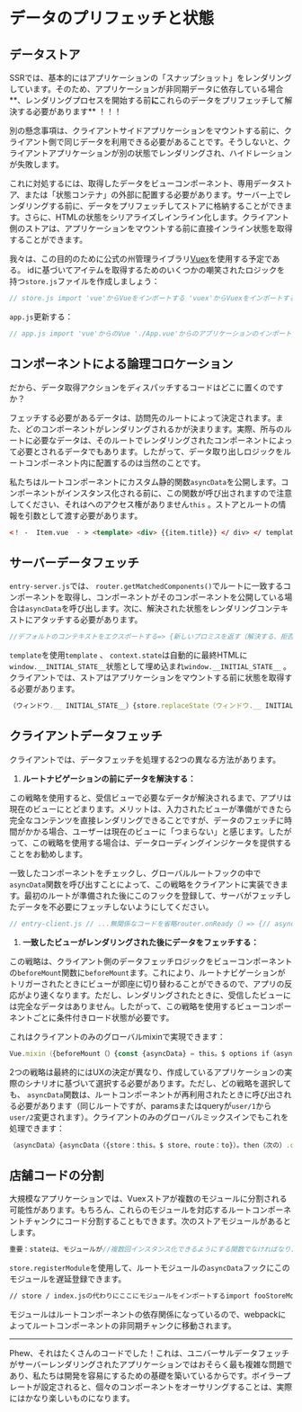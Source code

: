 # データのプリフェッチと状態

## データストア

SSRでは、基本的にはアプリケーションの「スナップショット」をレンダリングしています。そのため、アプリケーションが非同期データに依存している場合**、レンダリングプロセスを開始する前**に**これらのデータをプリフェッチして解決する必要があります** ！！！

別の懸念事項は、クライアントサイドアプリケーションをマウントする前に、クライアント側で同じデータを利用できる必要があることです。そうしないと、クライアントアプリケーションが別の状態でレンダリングされ、ハイドレーションが失敗します。

これに対処するには、取得したデータをビューコンポーネント、専用データストア、または「状態コンテナ」の外部に配置する必要があります。サーバー上でレンダリングする前に、データをプリフェッチしてストアに格納することができます。さらに、HTMLの状態をシリアライズしインライン化します。クライアント側のストアは、アプリケーションをマウントする前に直接インライン状態を取得することができます。

我々は、この目的のために公式の州管理ライブラリ[Vuex](https://github.com/vuejs/vuex/)を使用する予定である。 idに基づいてアイテムを取得するためのいくつかの嘲笑されたロジックを持つ`store.js`ファイルを作成しましょう：

```js
// store.js import 'vue'からVueをインポートする 'vuex'からVuexをインポートするVue.use（Vuex）//プロミスを返す汎用APIがあると仮定//実装の詳細を無視するimport {fetchItem} from '/api {fetchItem（{commit}、id）{// store.dispatch（）を介してPromiseを返します。私たちが知っている//データがフェッチされたときfetchItem（id）.then（item => {commit（ 'setItem'、{id、item}）}）}}、突然変異：{setItem（state、{id、item }}）{Vue.set（state.items、id、item）}}}}}
```

`app.js`更新する：

```js
// app.js import 'vue'からのVue './App.vue'からのアプリケーションのインポート './router'からのimport {createRouter} './store'からのimport {createStore} 'vuex-routerからのimport {sync} -sync 'export function createApp（）{//ルータとストアのインスタンスを作成するconst router = createRouter（）const store = createStore（）//ストアの同期の一部としてルート状態が利用できるように同期する（store、router）//アプリケーションインスタンスを作成し、ルータとストアの両方を注入するconst app = new Vue（{ルータ、ストア、レンダリング：h => h（App）}）//アプリケーション、ルータ、およびストアを公開する。 return {アプリ、ルータ、店舗}}
```

## コンポーネントによる論理コロケーション

だから、データ取得アクションをディスパッチするコードはどこに置くのですか？

フェッチする必要があるデータは、訪問先のルートによって決定されます。また、どのコンポーネントがレンダリングされるかが決まります。実際、所与のルートに必要なデータは、そのルートでレンダリングされたコンポーネントによって必要とされるデータでもあります。したがって、データ取り出しロジックをルートコンポーネント内に配置するのは当然のことです。

私たちはルートコンポーネントにカスタム静的関数`asyncData`を公​​開します。コンポーネントがインスタンス化される前に、この関数が呼び出されますので注意してください、それはへのアクセス権がありません`this` 。ストアとルートの情報を引数として渡す必要があります。

```html
<！ -  Item.vue  - > <template> <div> {{item.title}} </ div> </ template> <script>デフォルトをエクスポートする{asyncData（{store、route}）{//アクションを返すstore.dispatch（ 'fetchItem'、route.params.id）}、computed：{//アイテムをストア状態から表示します。 item（）{これを返す$ store.state.items [this。$ route.params.id]}}} </ script>
```

## サーバーデータフェッチ

`entry-server.js`では、 `router.getMatchedComponents()`でルートに一致するコンポーネントを取得し、コンポーネントがそのコンポーネントを公開している場合は`asyncData`を呼び出します。次に、解決された状態をレンダリングコンテキストにアタッチする必要があります。

```js
//デフォルトのコンテキストをエクスポートする=> {新しいプロミスを返す（解決する、拒否する）=> {const {app、router、store} = createApp（）router.push {}}} {}}}}}}}}}}}}}}}}}}}}}}}}}}}}}}}}}}}}}}}}}}}}}}}}}}}}}}}}}}}}}}}}}}}}}}}}}}}}}}}また、一致するルートコンポーネントPromise.all（matchedComponents.map（Component => {if（Component.asyncData）{return Component.asyncData（{store、route.currentRoute}）}}）））then（（）=> {/ /すべてのpreFetchフックが解決された後、私たちのストアは//アプリケーションをレンダリングするのに必要なステートで//埋められます//ステートをコンテキストにアタッチし、 `template`オプション//をレンダラーに使用すると、状態は自動的に//シリアル化され、 `window .__ INITIAL_STATE__`としてHTMLに挿入されます。context.state = store.state resolve（app）}）。catch（reject）}、reject）}}}}
```

`template`を使用`template` 、 `context.state`は自動的に最終HTMLに`window.__INITIAL_STATE__`状態として埋め込まれ`window.__INITIAL_STATE__` 。クライアントでは、ストアはアプリケーションをマウントする前に状態を取得する必要があります。

```js
（ウィンドウ.__ INITIAL_STATE__）{store.replaceState（ウィンドウ.__ INITIAL_STATE__）}
```

## クライアントデータフェッチ

クライアントでは、データフェッチを処理する2つの異なる方法があります。

1. **ルートナビゲーションの前にデータを解決する：**

この戦略を使用すると、受信ビューで必要なデータが解決されるまで、アプリは現在のビューにとどまります。メリットは、入力されたビューが準備ができたら完全なコンテンツを直接レンダリングできることですが、データのフェッチに時間がかかる場合、ユーザーは現在のビューに「つまらない」と感じます。したがって、この戦略を使用する場合は、データローディングインジケータを提供することをお勧めします。

一致したコンポーネントをチェックし、グローバルルートフックの中で`asyncData`関数を呼び出すことによって、この戦略をクライアントに実装できます。最初のルートが準備された後にこのフックを登録して、サーバがフェッチしたデータを不必要にフェッチしないようにしてください。

```js
// entry-client.js // ...無関係なコードを省略router.onReady（）=> {// asyncDataを処理するためのルータフックを追加する//初期ルートの後に行うことで、私たちが既に持っているデータをフェッチする//すべての//非同期コンポーネントが解決されるように `router.beforeResolve（）`を使用するrouter.beforeResolve（（to、from、next）=> {const matched = router.getMatchedComponents ）const prevMatched = router.getMatchedComponents（from）//以前にレンダリングされなかったコンポーネントだけを気にします。//したがって、2つの一致リストが異なるまでそれらを比較します。let diffed = false const activated = matched.filter（（c、i if（！activated.length）{return next（）} //ここにはローディングインジケータをトリガする必要がありますPromise.all（activate.map（c => {if（c.asyncData）{return c.asyncData（{store、route：to}）}}））then then（（）=> {//ロードを停止するインジケータnext（）}）catch（next）}）app $ mount（ '＃app'）}）
```

1. **一致したビューがレンダリングされた後にデータをフェッチする：**

この戦略は、クライアント側のデータフェッチロジックをビューコンポーネントの`beforeMount`関数に`beforeMount`ます。これにより、ルートナビゲーションがトリガーされたときにビューが即座に切り替わることができるので、アプリの反応がより速くなります。ただし、レンダリングされたときに、受信したビューには完全なデータはありません。したがって、この戦略を使用するビューコンポーネントごとに条件付きロード状態が必要です。

これはクライアントのみのグローバルmixinで実現できます：

```js
Vue.mixin（{beforeMount（）{const {asyncData} = this。$ options if（asyncData）{// fetchオペレーションを約束するように//コンポーネント内で `this.dataPromise.then（..データが準備完了した後に他のタスクを実行するthis.dataPromise = asyncData（{store：this。$ store、route：this。$ route}）}}}）
```

2つの戦略は最終的にはUXの決定が異なり、作成しているアプリケーションの実際のシナリオに基づいて選択する必要があります。ただし、どの戦略を選択しても、 `asyncData`関数は、ルートコンポーネントが再利用されたときに呼び出される必要があります（同じルートですが、paramsまたはqueryが`user/1`から`user/2`変更されます）。クライアントのみのグローバルミックスインでもこれを処理できます：

```js
（asyncData）{asyncData（{store：this。$ store、route：to}）。then（次の）.catch （next）} else {next（）}}}）
```

## 店舗コードの分割

大規模なアプリケーションでは、Vuexストアが複数のモジュールに分割される可能性があります。もちろん、これらのモジュールを対応するルートコンポーネントチャンクにコード分割することもできます。次のストアモジュールがあるとします。

```js
重要：stateは、モジュールが//複数回インスタンス化できるようにする関数でなければなりません。state（（）=>（count：0））、actions ：{inc：（{コミット}）=>コミット（ 'inc'）}、突然変異：{inc：state => state.count ++}}
```

`store.registerModule`を使用して、ルートモジュールの`asyncData`フックにこのモジュールを遅延登録できます。

```html
// store / index.jsの代わりにここにモジュールをインポートするimport fooStoreModule from '.. （ 'foo'、fooStoreModule）return store.dispatch（ 'foo / inc'）}、//重要：モジュールの重複登録は避けてください。クライアントがルートを複数回訪問したとき。 {fooCount（）{return this。$ store.state.foo.count}}}} </ script>これは、
```

モジュールはルートコンポーネントの依存関係になっているので、webpackによってルートコンポーネントの非同期チャンクに移動されます。

---

Phew、それはたくさんのコードでした！これは、ユニバーサルデータフェッチがサーバーレンダリングされたアプリケーションではおそらく最も複雑な問題であり、私たちは開発を容易にするための基礎を築いているからです。ボイラープレートが設定されると、個々のコンポーネントをオーサリングすることは、実際にはかなり楽しいものになります。
